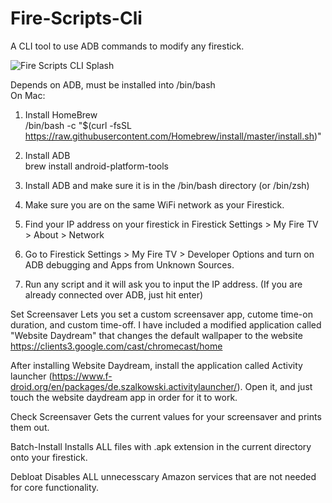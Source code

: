 # Fire-Scripts-Cli
A CLI tool to use ADB commands to modify any firestick.

![Fire Scripts CLI Splash](https://github.com/techx-guy/Fire-Scripts-CLI/blob/main/Fire%20Scripts%20CLI%20Splash.png)

Depends on ADB, must be installed into /bin/bash <br>
On Mac: 
1. Install HomeBrew <br>
  /bin/bash -c "$(curl -fsSL https://raw.githubusercontent.com/Homebrew/install/master/install.sh)"
  
2. Install ADB <br>
  brew install android-platform-tools




1. Install ADB and make sure it is in the /bin/bash directory (or /bin/zsh)
2. Make sure you are on the same WiFi network as your Firestick. 
3. Find your IP address on your firestick in Firestick Settings > My Fire TV > About > Network
4. Go to Firestick Settings > My Fire TV > Developer Options and turn on ADB debugging and Apps from Unknown Sources.
5. Run any script and it will ask you to input the IP address. (If you are already connected over ADB, just hit enter)

Set Screensaver
  Lets you set a custom screensaver app, cutome time-on duration, and custom time-off. I have included a modified application called "Website Daydream" that changes the default wallpaper to the website https://clients3.google.com/cast/chromecast/home
  
After installing Website Daydream, install the application called Activity launcher (https://www.f-droid.org/en/packages/de.szalkowski.activitylauncher/). Open it, and just touch the website daydream app in order for it to work.
  
Check Screensaver
  Gets the current values for your screensaver and prints them out.
  
Batch-Install
  Installs ALL files with .apk extension in the current directory onto your firestick.
  
Debloat
  Disables ALL unnecesscary Amazon services that are not needed for core functionality.

